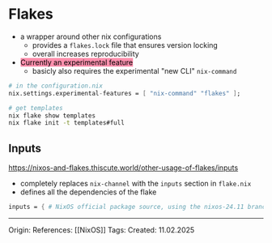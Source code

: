 # Flakes

- a wrapper around other nix configurations
	- provides a `flakes.lock` file that ensures version locking
	- overall increases reproducibility
- <mark style="background: #FF5582A6;">Currently an experimental feature</mark>
	- basicly also requires the experimental "new CLI" `nix-command`

```nix
# in the configuration.nix
nix.settings.experimental-features = [ "nix-command" "flakes" ];
```

```bash
# get templates
nix flake show templates
nix flake init -t templates#full 
```


## Inputs

https://nixos-and-flakes.thiscute.world/other-usage-of-flakes/inputs
- completely replaces `nix-channel` with the `inputs` section in `flake.nix`
- defines all the dependencies of the flake

```nix
inputs = { # NixOS official package source, using the nixos-24.11 branch here nixpkgs.url = "github:NixOS/nixpkgs/nixos-24.11"; };
```

---

Origin: 
References: [[NixOS]]
Tags: 
Created: 11.02.2025

